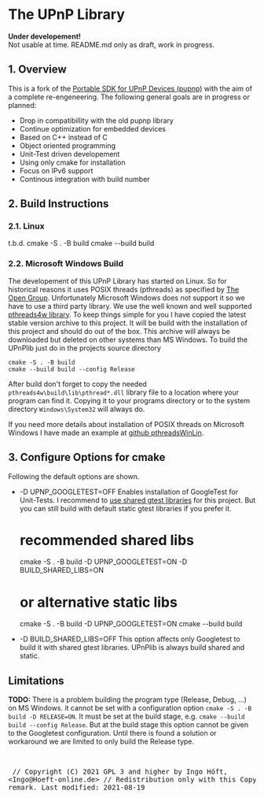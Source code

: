 # The UPnP Library
**Under developement!**  
Not usable at time. README.md only as draft, work in progress.

## 1. Overview
This is a fork of the [Portable SDK for UPnP Devices (pupnp)](https://github.com/pupnp/) with the aim of a complete re-engeneering. The following general goals are in progress or planned:
- Drop in compatibillity with the old pupnp library
- Continue optimization for embedded devices
- Based on C++ instead of C
- Object oriented programming
- Unit-Test driven developement
- Using only cmake for installation
- Focus on IPv6 support
- Continous integration with build number

## 2. Build Instructions
### 2.1. Linux
t.b.d.
    cmake -S . -B build
    cmake --build build

### 2.2. Microsoft Windows Build
The developement of this UPnP Library has started on Linux. So for historical reasons it uses POSIX threads (pthreads) as specified by [The Open Group](http://get.posixcertified.ieee.org/certification_guide.html). Unfortunately Microsoft Windows does not support it so we have to use a third party library. We use the well known and well supported [pthreads4w library](https://sourceforge.net/p/pthreads4w). To keep things simple for you I have copied the latest stable version archive to this project. It will be build with the installation of this project and should do out of the box. This archive will always be downloaded but deleted on other systems than MS Windows. To build the UPnPlib just do in the projects source directory

    cmake -S . -B build
    cmake --build build --config Release

After build don't forget to copy the needed `pthreads4w\build\lib\pthread*.dll` library file to a location where your program can find it. Copying it to your programs directory or to the system directory `Windows\System32` will always do.

If you need more details about installation of POSIX threads on Microsoft Windows I have made an example at [github pthreadsWinLin](https://github.com/upnplib/pthreadsWinLin.git).

## 3. Configure Options for cmake
Following the default options are shown.

- -D UPNP_GOOGLETEST=OFF     Enables installation of GoogleTest for Unit-Tests. I recommend to [use shared gtest libraries](https://github.com/upnplib/upnplib/blob/main/gtests/README.md) for this project. But you can still build with default static gtest libraries if you prefer it.

    # recommended shared libs
    cmake -S . -B build -D UPNP_GOOGLETEST=ON -D BUILD_SHARED_LIBS=ON
    # or alternative static libs
    cmake -S . -B build -D UPNP_GOOGLETEST=ON
    cmake --build build

- -D BUILD_SHARED_LIBS=OFF  This option affects only Googletest to build it with shared gtest libraries. UPnPlib is always build shared and static.

<!-- - -D DEVEL=OFF          This enables some additional information for developement. It preserves installation options that normaly will be deleted after Installation for Optimisation so you can examine them. These are mainly the installation directory from **pthread4w** and its temporary installation files even on a non MS Windows environment.

- -D DEBUG=OFF          By default the RELEASE version is build. If you set DEBUG=ON you will have additional developement support: the mnemonic program symbols are compiled into the binary programs so you can better examine the code and simply debug it. But I think you should not use a debugger. Instead write a Unit-Test. Compiling with symbols increases the program size a big amount. With focus on embedded devices this is not good idea.
-->
## Limitations
**TODO:** There is a problem building the program type (Release, Debug, ...) on MS Windows. it cannot be set with a configuration option `cmake -S . -B build -D RELEASE=ON`. It must be set at the build stage, e.g. `cmake --build build --config Release`. But at the build stage this option cannot be given to the Googletest configuration. Until there is found a solution or workaround we are limited to only build the Release type.

<br /><pre>
// Copyright (C) 2021 GPL 3 and higher by Ingo Höft,  &#60;Ingo&#64;Hoeft-online.de&#62;
// Redistribution only with this Copyright remark. Last modified: 2021-08-19
</pre>
